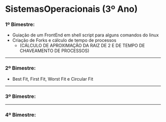 # SistemasOperacionais (3º Ano)

### 1º Bimestre:
* Guiação de um FrontEnd em shell script para alguns comandos do linux
* Criação de Forks e cálculo de tempo de processos
  * (CÁLCULO DE APROXIMAÇÃO DA RAIZ DE 2 E DE TEMPO DE CHAVEAMENTO DE PROCESSOS)

-----

### 2º Bimestre:
* Best Fit, First Fit, Worst Fit e Circular Fit

-----

### 3º Bimestre:

-----

### 4º Bimestre:
